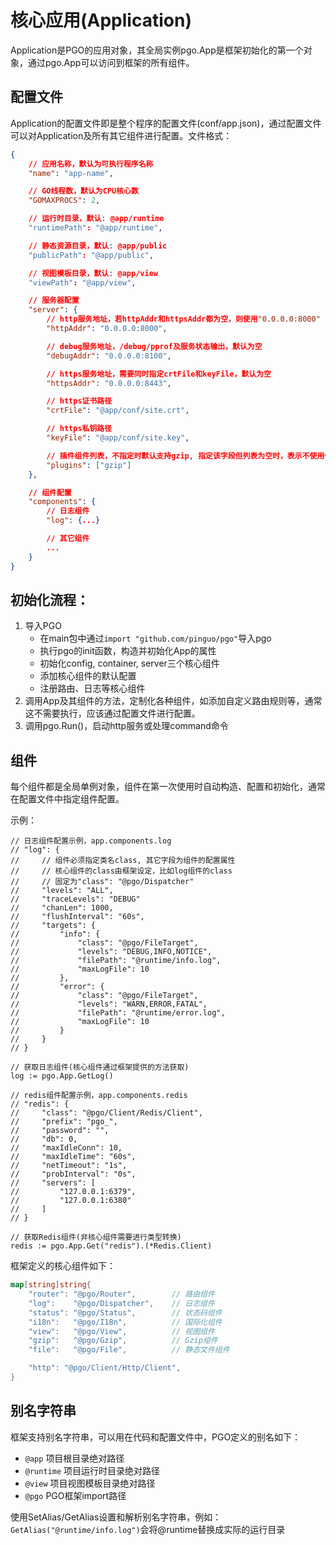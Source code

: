 # 核心应用(Application)
Application是PGO的应用对象，其全局实例pgo.App是框架初始化的第一个对象，通过pgo.App可以访问到框架的所有组件。

## 配置文件
Application的配置文件即是整个程序的配置文件(conf/app.json)，通过配置文件可以对Application及所有其它组件进行配置。文件格式：
```json
{
    // 应用名称，默认为可执行程序名称
    "name": "app-name",

    // GO线程数，默认为CPU核心数
    "GOMAXPROCS": 2,

    // 运行时目录，默认: @app/runtime
    "runtimePath": "@app/runtime",

    // 静态资源目录，默认: @app/public
    "publicPath": "@app/public",

    // 视图模板目录，默认: @app/view
    "viewPath": "@app/view",

    // 服务器配置
    "server": {
        // http服务地址，若httpAddr和httpsAddr都为空，则使用"0.0.0.0:8000"
        "httpAddr": "0.0.0.0:8000",

        // debug服务地址，/debug/pprof及服务状态输出，默认为空
        "debugAddr": "0.0.0.0:8100",

        // https服务地址，需要同时指定crtFile和keyFile，默认为空
        "httpsAddr": "0.0.0.0:8443",

        // https证书路径
        "crtFile": "@app/conf/site.crt",

        // https私钥路径
        "keyFile": "@app/conf/site.key",

        // 插件组件列表，不指定时默认支持gzip, 指定该字段但列表为空时，表示不使用任何插件
        "plugins": ["gzip"]
    },

    // 组件配置
    "components": {
        // 日志组件
        "log": {...}

        // 其它组件
        ...
    }
}
```

## 初始化流程：
1. 导入PGO
    - 在main包中通过`import "github.com/pinguo/pgo"`导入pgo
    - 执行pgo的init函数，构造并初始化App的属性
    - 初始化config, container, server三个核心组件
    - 添加核心组件的默认配置
    - 注册路由、日志等核心组件
2. 调用App及其组件的方法，定制化各种组件，如添加自定义路由规则等，通常这不需要执行，应该通过配置文件进行配置。
3. 调用pgo.Run()，启动http服务或处理command命令

## 组件
每个组件都是全局单例对象，组件在第一次使用时自动构造、配置和初始化，通常在配置文件中指定组件配置。

示例：
```
// 日志组件配置示例，app.components.log
// "log": {
//     // 组件必须指定类名class, 其它字段为组件的配置属性
//     // 核心组件的class由框架设定，比如log组件的class
//     // 固定为"class": "@pgo/Dispatcher"
//     "levels": "ALL",
//     "traceLevels": "DEBUG"
//     "chanLen": 1000,
//     "flushInterval": "60s",
//     "targets": {
//         "info": {
//             "class": "@pgo/FileTarget",
//             "levels": "DEBUG,INFO,NOTICE",
//             "filePath": "@runtime/info.log",
//             "maxLogFile": 10
//         },
//         "error": {
//             "class": "@pgo/FileTarget",
//             "levels": "WARN,ERROR,FATAL",
//             "filePath": "@runtime/error.log",
//             "maxLogFile": 10
//         }
//     }
// }

// 获取日志组件(核心组件通过框架提供的方法获取)
log := pgo.App.GetLog()

// redis组件配置示例，app.components.redis
// "redis": {
//     "class": "@pgo/Client/Redis/Client",
//     "prefix": "pgo_",
//     "password": "",
//     "db": 0,
//     "maxIdleConn": 10,
//     "maxIdleTime": "60s",
//     "netTimeout": "1s",
//     "probInterval": "0s",
//     "servers": [
//         "127.0.0.1:6379",
//         "127.0.0.1:6380"
//     ]
// }

// 获取Redis组件(非核心组件需要进行类型转换)
redis := pgo.App.Get("redis").(*Redis.Client)
```

框架定义的核心组件如下：
```go
map[string]string{
    "router": "@pgo/Router",        // 路由组件
    "log":    "@pgo/Dispatcher",    // 日志组件
    "status": "@pgo/Status",        // 状态码组件
    "i18n":   "@pgo/I18n",          // 国际化组件
    "view":   "@pgo/View",          // 视图组件
    "gzip":   "@pgo/Gzip",          // Gzip组件
    "file":   "@pgo/File",          // 静态文件组件

    "http": "@pgo/Client/Http/Client",
}
```

## 别名字符串
框架支持别名字符串，可以用在代码和配置文件中，PGO定义的别名如下：
- `@app` 项目根目录绝对路径
- `@runtime` 项目运行时目录绝对路径
- `@view` 项目视图模板目录绝对路径
- `@pgo` PGO框架import路径

使用SetAlias/GetAlias设置和解析别名字符串，例如：
`GetAlias("@runtime/info.log")`会将@runtime替换成实际的运行目录



